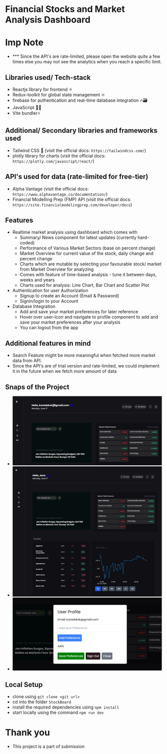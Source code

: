 # Financial Stocks and Market Analysis Dashboard
# Imp Note
- *** Since the API's are rate-limited, please open the website quite a few times else you may not see the analytics when you reach a specific limit.

## Libraries used/ Tech-stack
- Reactjs library for frontend ⚛️
- Redux-toolkit for global state management ⚛️
- firebase for authentication and real-time database integration 🔥🗃️
- JavaScript 🧑‍💻
- Vite bundler⚡

## Additional/ Secondary libraries and frameworks used
- Tailwind CSS 💨 (visit the official docs: `https://tailwindcss.com/`)
- plotly library for charts (visit the official docs: `https://plotly.com/javascript/react/`)

## API's used for data (rate-limited for free-tier)
- Alpha Vantage (visit the official docs: `https://www.alphavantage.co/documentation/`)
- Financial Modelling Prep (FMP) API (visit the official docs: `https://site.financialmodelingprep.com/developer/docs`)

## Features
- Realtime market analysis using dashboard which comes with
   - Summary/ News component for latest updates (currently hard-coded)
   - Performance of Various Market Sectors (base on percent change)
   - Market Overview for current value of the stock, daily change and percent change
   - Charts which are mutable by selecting your favourable stock/ market from Market Overview for analyzing
    - Comes with feature of time-based analysis - tune it between days, weeks and years
    - Charts used for analysis: Line Chart, Bar Chart and Scatter Plot
- Authentication for user Authorization
   - Signup to create an Account (Email & Password)
   - Signin/login to your Account
- Database Integration
   - Add and save your market preferences for later reference
   - Hover over user-icon and navigate to profile component to add and save your market preferences after your analysis
   - You can logout from the app

## Additional features in mind
- Search Feature might be more meaningful when fetched more market data from API. 
- Since the API's are of trial version and rate-limited, we could implement it in the future when we fetch more amount of data

## Snaps of the Project
- ![alt text](image.png)
- ![alt text](screencapture-localhost-5173-2024-06-17-14_14_41.png)
- ![alt text](image-1.png)

## Local Setup
- clone using `git clone <git url>`
- cd into the folder `StockBoard`
- install the required dependencies using `npm install`
- start locally using the command `npm run dev`

# Thank you 
- This project is a part of submission
